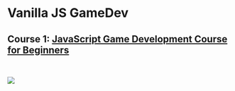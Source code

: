 # Vanilla JS GameDev


## Course 1: [JavaScript Game Development Course for Beginners](https://www.youtube.com/watch?v=GFO_txvwK_c)

<br>

![](./extra/Screenshot%202022-10-06%20122440.png)